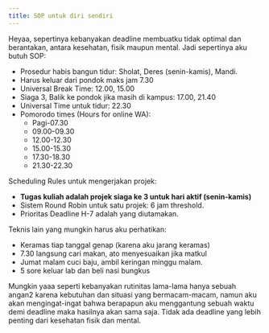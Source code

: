 ```yaml
---
title: SOP untuk diri sendiri
---
```


Heyaa, sepertinya kebanyakan deadline membuatku tidak optimal dan berantakan, antara kesehatan, fisik maupun mental. Jadi sepertinya aku butuh SOP:

+ Prosedur habis bangun tidur: Sholat, Deres (senin-kamis), Mandi.
+ Harus keluar dari pondok maks jam 7.30
+ Universal Break Time: 12.00, 15.00
+ Siaga 3, Balik ke pondok jika masih di kampus: 17.00, 21.40
+ Universal Time untuk tidur: 22.30
+ Pomorodo times (Hours for online WA):
  - Pagi-07.30
  - 09.00-09.30
  - 12.00-12.30
  - 15.00-15.30
  - 17.30-18.30
  - 21.30-22.30

Scheduling Rules untuk mengerjakan projek:
+ **Tugas kuliah adalah projek siaga ke 3 untuk hari aktif (senin-kamis)**
+ Sistem Round Robin untuk satu projek: 6 jam threshold.
+ Prioritas Deadline H-7 adalah yang diutamakan.

Teknis lain yang mungkin harus aku perhatikan:
+ Keramas tiap tanggal genap (karena aku jarang keramas)
+ 7.30 langsung cari makan, ato menyesuaikan jika matkul
+ Jumat malam cuci baju, ambil keringan minggu malam.
+ 5 sore keluar lab dan beli nasi bungkus

Mungkin yaaa seperti kebanyakan rutinitas lama-lama hanya sebuah angan2 karena kebutuhan dan situasi yang bermacam-macam, namun aku akan mengingat-ingat bahwa berapapun aku menggantung sebuah waktu demi deadline maka hasilnya akan sama saja. Tidak ada deadline yang lebih penting dari kesehatan fisik dan mental.